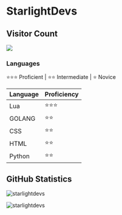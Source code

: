 # StarlightDevs

## Visitor Count
  <img src="https://profile-counter.glitch.me/Starlightdevs/count.svg" />

### Languages
⭐⭐⭐ Proficient | ⭐⭐ Intermediate | ⭐ Novice

|Language|Proficiency|
|---|---|
Lua | ⭐⭐⭐
GOLANG | ⭐⭐
CSS | ⭐⭐
HTML | ⭐⭐
Python | ⭐⭐

## GitHub Statistics
<p><img align="center" src="https://github-readme-streak-stats.herokuapp.com/?user=starlightdevs" alt="starlightdevs" /></p>
<p><img align="center" src="https://github-readme-stats.vercel.app/api?username=starlightdevs&count_private=true&show_icons=true" alt="starlightdevs" /></p>
